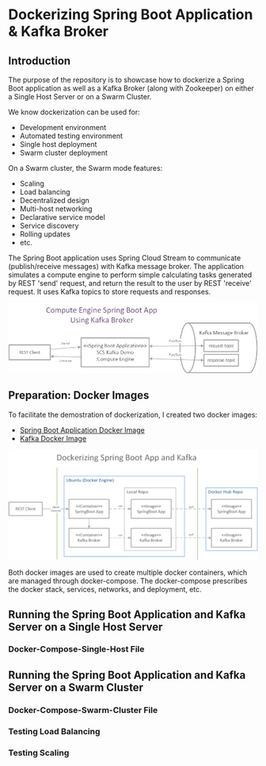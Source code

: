 # Dockerizing Spring Boot Application &amp; Kafka Broker

## Introduction
The purpose of the repository is to showcase how to dockerize a Spring Boot application as well as a Kafka Broker (along with Zookeeper) on either a Single Host Server or on a Swarm Cluster.

We know dockerization can be used for:
- Development environment
- Automated testing environment
- Single host deployment
- Swarm cluster deployment

On a Swarm cluster, the Swarm mode features:
- Scaling
- Load balancing
- Decentralized design
- Multi-host networking
- Declarative service model
- Service discovery
- Rolling updates
- etc.

The Spring Boot application uses Spring Cloud Stream to communicate (publish/receive messages) with Kafka message broker. The application simulates a compute engine to perform simple calculating tasks generated by REST 'send' request, and return the result to the user by REST 'receive' request. It uses Kafka topics to store requests and responses.

![The Design Diagram](https://github.com/MikeQin/dockerizing-springboot-kafka/raw/master/images/Design.png)

## Preparation: Docker Images
To facilitate the demostration of dockerization, I created two docker images:
- [Spring Boot Application Docker Image](https://hub.docker.com/r/michaeldqin/springboot-kafka/)
- [Kafka Docker Image](https://hub.docker.com/r/michaeldqin/kafka/)

![Topology](https://github.com/MikeQin/dockerizing-springboot-kafka/raw/master/images/DockerizingAppKafka.png)

Both docker images are used to create multiple docker containers, which are managed through docker-compose. The docker-compose prescribes the docker stack, services, networks, and deployment, etc.

## Running the Spring Boot Application and Kafka Server on a Single Host Server

### Docker-Compose-Single-Host File

## Running the Spring Boot Application and Kafka Server on a Swarm Cluster

### Docker-Compose-Swarm-Cluster File

### Testing Load Balancing

### Testing Scaling

